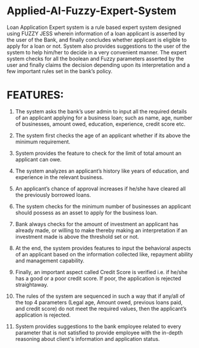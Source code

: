 # Applied-AI-Fuzzy-Expert-System

Loan Application Expert system is a rule based expert system designed using FUZZY JESS wherein information of a loan applicant is asserted by the user of the Bank, and finally concludes whether applicant is eligible to apply for a loan or not. System also provides suggestions to the user of the system to help him/her to decide in a very convenient manner. The expert system checks for all the boolean and Fuzzy parameters asserted by the user and finally claims the decision depending upon its interpretation and a few important rules set in the bank’s policy.

# FEATURES:

1.	The system asks the bank’s user admin to input all the required details of an applicant applying for a business loan; such as name, age, number of businesses, amount owed, education, experience, credit score etc.

2.	The system first checks the age of an applicant whether if its above the minimum requirement.

3.	System provides the feature to check for the limit of total amount an applicant can owe.

4.	The system analyzes an applicant’s history like years of education, and experience in the relevant business.

5.	An applicant’s chance of approval increases if he/she have cleared all the previously borrowed loans.

6.	The system checks for the minimum number of businesses an applicant should possess as an asset to apply for the business loan.

7.	Bank always checks for the amount of investment an applicant has already made, or willing to make thereby making an interpretation if an investment made is above the threshold set or not.

8.	At the end, the system provides features to input the behavioral aspects of an applicant based on the information collected like, repayment ability and management capability.

9.	Finally, an important aspect called Credit Score is verified i.e. if he/she has a good or a poor credit score. If poor, the application is rejected straightaway.

10.	The rules of the system are sequenced in such a way that if any/all of the top 4 parameters (Legal age, Amount owed, previous loans paid, and credit score) do not meet the required values, then the applicant’s application is rejected.

11.	System provides suggestions to the bank employee related to every parameter that is not satisfied to provide employee with the in-depth reasoning about client's information and application status.
